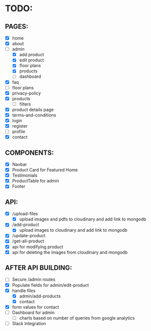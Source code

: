 # TODO:

## PAGES:

- [x] home
- [x] about
- [ ] admin
  - [x] add product
  - [x] edit product
  - [x] floor plans
  - [x] products
  - [ ] dashboard
- [x] faq
- [ ] floor plans
- [x] privacy-policy
- [x] products
  - [ ] filters
- [x] product details page
- [x] terms-and-conditions
- [x] login
- [x] register
- [ ] profile
- [x] contact

## COMPONENTS:

- [x] Navbar
- [x] Product Card for Featured Home
- [x] Testimonials
- [x] ProductTable for admin
- [x] Footer

## API:

- [x] /upload-files
  - [x] upload images and pdfs to cloudinary and add link to mongodb
- [x] /add-product
  - [x] upload images to cloudinary and add link to mongodb
- [x] /update-product
- [x] /get-all-product
- [x] api for modifying product
- [x] api for deleting the images from cloudinary and mongodb

## AFTER API BUILDING:

- [ ] Secure /admin routes
- [x] Populate fields for admin/edit-product
- [x] handle files
  - [x] admin/add-products
  - [x] contact
- [x] form values for contact
- [ ] Dashboard for admin
  - [ ] charts based on number of queries from google analytics
- [ ] Slack Integration
